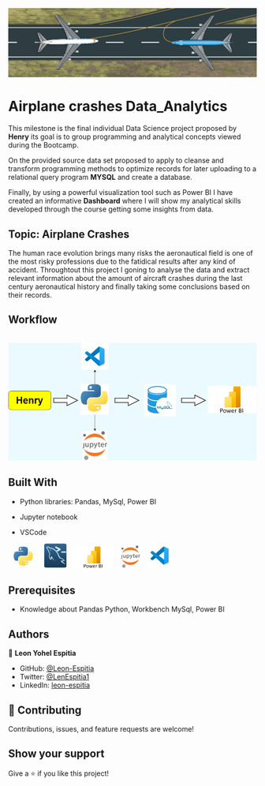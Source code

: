 <img src="assets/Tenerife-airport-disaster-crash-animation.gif">

# Airplane crashes Data_Analytics 
This milestone is the final individual Data Science project proposed by **Henry** its goal is to group programming and analytical concepts viewed during the Bootcamp.

On the provided source data set proposed to apply to cleanse and transform programming methods to optimize records for later uploading to a relational query program **MYSQL** and create a database.

Finally, by using a powerful visualization tool such as Power BI I have created an informative **Dashboard** where I will show my analytical skills developed through the course getting some insights from data.

## Topic: Airplane Crashes
The human race evolution brings many risks the aeronautical field is one of the most risky professions due to the fatidical results after any kind of accident. 
Throughtout this project I goning to analyse the data and extract relevant information about the amount of aircraft crashes during the last century aeronautical history and finally taking some conclusions based on their records.


## Workflow

&emsp; &emsp; <img src="assets/workflow.png">

## Built With

- Python libraries: Pandas, MySql, Power BI

- Jupyter notebook

- VSCode

 &ensp; <img src="./assets/python_logo.jpeg" width=40> &emsp; <img src="./assets/MySql_Logo.jpeg" width=45> &ensp; <img src="./assets/Power_logo.jpeg" width=80> &ensp; <img src="./assets/jupyter_logo.png" width=40> &ensp; <img src="./assets/vscode_logo.jpeg" width=50>

## Prerequisites

- Knowledge about Pandas Python, Workbench MySql, Power BI

## Authors

👤 **Leon Yohel Espitia**

- GitHub: [@Leon-Espitia](https://github.com/Leon-Espitia)
- Twitter: [@LenEspitia1](https://twitter.com/LenEspitia1)
- LinkedIn: [leon-espitia](https://www.linkedin.com/in/leon-espitia/)

## 🤝 Contributing

Contributions, issues, and feature requests are welcome!

## Show your support

Give a ⭐️ if you like this project!
